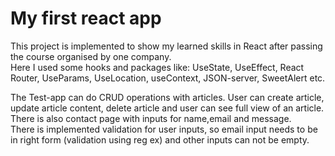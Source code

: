 <h1>My first react app</h1>

This project is implemented to show my learned skills in React after passing the course organised by one company. <br>
Here I used some hooks and packages like: UseState, UseEffect, React Router, UseParams, UseLocation, useContext, JSON-server, SweetAlert etc.

The Test-app can do CRUD operations with articles.
User can create article, update article content, delete article and user can see full view of an article.
There is also contact page with inputs for name,email and message. <br>
There is implemented validation for user inputs, so email input needs to be in right form (validation using reg ex) and other inputs can not be empty.
